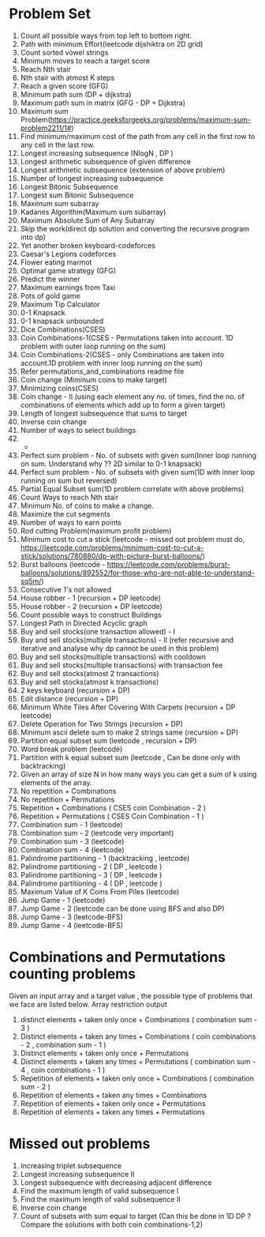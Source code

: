 # Problem Set

1) Count all possible ways from top left to bottom right.
2) Path with minimum Effort(leetcode dijshiktra on 2D grid)
3) Count sorted vowel strings
4) Minimum moves to reach a target score
5) Reach Nth stair
6) Nth stair with atmost K steps 
7) Reach a given score (GFG)
8) Minimum path sum (DP + dijkstra)
9) Maximum path sum in matrix (GFG - DP + Dijkstra)
10) Maximum sum Problem(https://practice.geeksforgeeks.org/problems/maximum-sum-problem2211/1#)
11) Find minimum/maximum cost of the path from any cell in the first row to any cell in the last row.
12) Longest increasing subsequence (NlogN , DP )
13) Longest arithmetic subsequence of given difference
14) Longest arithmetic subsequence (extension of above problem)
15) Number of longest increasing subsequence
16) Longest Bitonic Subsequence 
17) Longest sum Bitonic Subsequence 
18) Maximum sum subarray 
19) Kadanes Algorithm(Maximum sum subarray)
20) Maximum Absolute Sum of Any Subarray
21) Skip the work(direct dp solution and converting the recursive program into dp) 
22) Yet another broken keyboard-codeforces
23) Caesar's Legions codeforces
24) Flower eating marmot 
25) Optimal game strategy (GFG)
26) Predict the winner
27) Maximum earnings from Taxi
28) Pots of gold game 
29) Maximum Tip Calculator 
30) 0-1 Knapsack 
31) 0-1 knapsack unbounded
32) Dice Combinations(CSES)
33) Coin Combinations-1(CSES - Permutations taken into account. 1D problem with outer loop running on the sum)
34) Coin Combinations-2(CSES - only Combinations are taken into account.1D problem with inner loop running on the sum)
35) Refer permutations_and_combinations readme file
36) Coin change (Miminum coins to make target)
37) Minimizing coins(CSES)
38) Coin change - II (using each element any no. of times, find the no. of combinations of elements which add up to form a given target)
39) Length of longest subsequence that sums to target
40) Inverse coin change
41) Number of ways to select buildings
42) -
43) Perfect sum problem - No. of subsets with given sum(Inner loop running on sum. Understand why ?? 2D similar to 0-1 knapsack)
44) Perfect sum problem - No. of subsets with given sum(1D with inner loop running on sum but reversed)
45) Partial Equal Subset sum(1D problem correlate with above problems)
46) Count Ways to reach Nth stair
47) Minimum No. of coins to make a change.
48) Maximize the cut segments
49) Number of ways to earn points
50) Rod cutting Problem(maximum profit problem)
51) Minimum cost to cut a stick (leetcode - missed out problem must do, https://leetcode.com/problems/minimum-cost-to-cut-a-stick/solutions/780880/dp-with-picture-burst-balloons/)
52) Burst balloons (leetcode - https://leetcode.com/problems/burst-balloons/solutions/892552/for-those-who-are-not-able-to-understand-sq5m/)
53) Consecutive 1's not allowed 
54) House robber - 1 (recursion + DP leetcode)
38) House robber - 2 (recursion + DP leetcode)
38) Count possible ways to construct Buildings
39) Longest Path in Directed Acyclic graph
40) Buy and sell stocks(one transaction allowed) - I  
41) Buy and sell stocks(multiple transactions) - II (refer recursive and iterative and analyse why dp cannot be used in this problem) 
43) Buy and sell stocks(multiple transactions) with cooldown 
44) Buy and sell stocks(multiple transactions) with transaction fee
45) Buy and sell stocks(atmost 2 transactions) 
46) Buy and sell stocks(atmost k transactions)
47) 2 keys keyboard (recursion + DP)
48) Edit distance (recursion + DP) 
49) Minimum White Tiles After Covering With Carpets (recursion + DP leetcode)
50) Delete Operation for Two Strings (recursion + DP)
51) Minimum ascii delete sum to make 2 strings same (recursion + DP)
52) Partition equal subset sum (leetcode , recursion + DP) 
53) Word break problem (leetcode)
53) Partition with k equal subset sum (leetcode , Can be done only with backtracking)
54) Given an array of size N in how many ways you can get a sum of k using elements of the array.
55) No repetition + Combinations 
56) No repetition + Permutations 
57) Repetition + Combinations ( CSES coin Combination - 2 )
58) Repetition + Permutations ( CSES Coin Combination - 1 )
59) Combination sum - 1 (leetcode)
60) Combination sum - 2 (leetcode very important)
61) Combination sum - 3 (leetcode) 
62) Combination sum - 4 (leetcode) 
63) Palindrome partitioning - 1 (backtracking , leetcode) 
64) Palindrome partitioning - 2 ( DP , leetcode )
65) Palindrome partitioning - 3 ( DP , leetcode )
66) Palindrome partitioning - 4 ( DP , leetcode )
67) Maximum Value of K Coins From Piles (leetcode)
68) Jump Game - 1 (leetcode)
69) Jump Game - 2 (leetcode can be done using BFS and also DP)
70) Jump Game - 3 (leetcode-BFS)
71) Jump Game - 4 (leetcode-BFS)


# Combinations and Permutations counting problems
Given an input array and a target value , the possible type of problems that we face are listed below.
      Array              restriction       output 
1) distinct elements + taken only once + Combinations ( combination sum - 3 )
2) Distinct elements + taken any times + Combinations ( coin combinations - 2 , combination sum - 1 )
3) Distinct elements + taken only once + Permutations  
4) Distinct elements + taken any times + Permutations ( combination sum - 4 , coin combinations - 1 )
5) Repetition of elements + taken only once + Combinations ( combination sum - 2 )
6) Repetition of elements + taken any times + Combinations 
7) Repetition of elements + taken only once + Permutations
8) Repetition of elements + taken any times + Permutations

# Missed out problems
1) Increasing triplet subsequence
2) Longest increasing subsequence II
3) Longest subsequence with decreasing adjacent difference
4) Find the maximum length of valid subsequence I
5) Find the maximum length of valid subsequence II
6) Inverse coin change
7) Count of subsets with sum equal to target (Can this be done in 1D DP ? Compare the solutions with both coin combinations-1,2)


